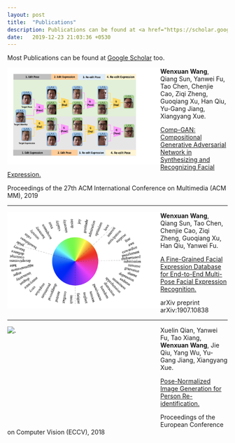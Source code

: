 ```yaml
---
layout: post
title:  "Publications"
description: Publications can be found at <a href="https://scholar.google.com/citations?user=BN9Q_dcAAAAJ&hl=en" target="_blank">Google Scholar</a> too.
date:   2019-12-23 21:03:36 +0530
---
```

Most Publications can be found at <a href="https://scholar.google.com/citations?user=BN9Q_dcAAAAJ&hl=en" target="_blank">Google Scholar</a> too.

<div>
<img src="/img/publication/ACMMM19_Framework.png" alt="." style="vertical-align:middle;" width="350" height="220" align="left">
<span>
<b>Wenxuan Wang</b>, Qiang Sun, Yanwei Fu, Tao Chen, Chenjie Cao, Ziqi Zheng, Guoqiang Xu, Han Qiu, Yu-Gang Jiang, Xiangyang Xue. 

<a href="https://dl.acm.org/citation.cfm?id=3351032" 
target="_blank"> Comp-GAN: Compositional Generative Adversarial Network in Synthesizing and Recognizing Facial Expression. </a>

Proceedings of the 27th ACM International Conference on Multimedia (ACM MM), 2019
</span>
</div>

------

<div>
<img src="/img/publication/arxiv_expressions.png" alt="." width="350" height="220" align="left">
<span>
<b>Wenxuan Wang</b>, Qiang Sun, Tao Chen, Chenjie Cao, Ziqi Zheng, Guoqiang Xu, Han Qiu, Yanwei Fu. 

<a href="https://arxiv.org/abs/1907.10838" 
target="_blank"> A Fine-Grained Facial Expression Database for End-to-End Multi-Pose Facial Expression Recognition. </a>

arXiv preprint arXiv:1907.10838
</span>
</div>

------

<div>
<img src="/img/publication/eccv_generated_images.png" alt="." width="350" height="220" align="left">
<span>

Xuelin Qian, Yanwei Fu, Tao Xiang, <b>Wenxuan Wang</b>, Jie Qiu, Yang Wu, Yu-Gang Jiang, Xiangyang Xue. 

<a href="http://openaccess.thecvf.com/content_ECCV_2018/html/Xuelin_Qian_Pose-Normalized_Image_Generation_ECCV_2018_paper.html" 
target="_blank"> Pose-Normalized Image Generation for Person Re-identification. </a>

Proceedings of the European Conference on Computer Vision (ECCV), 2018
</span>
</div>